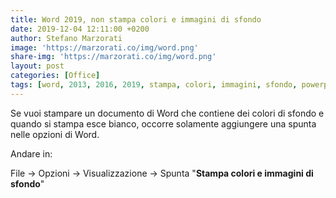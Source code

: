```yaml
---
title: Word 2019, non stampa colori e immagini di sfondo
date: 2019-12-04 12:11:00 +0200
author: Stefano Marzorati
image: 'https://marzorati.co/img/word.png'
share-img: 'https://marzorati.co/img/word.png'
layout: post
categories: [Office]
tags: [word, 2013, 2016, 2019, stampa, colori, immagini, sfondo, powerpoint]
---
```

Se vuoi stampare un documento di Word che contiene dei colori di sfondo e quando si stampa esce bianco, occorre solamente aggiungere una spunta nelle opzioni di Word.   

Andare in:   

File -> Opzioni -> Visualizzazione -> Spunta "**Stampa colori e immagini di sfondo**"